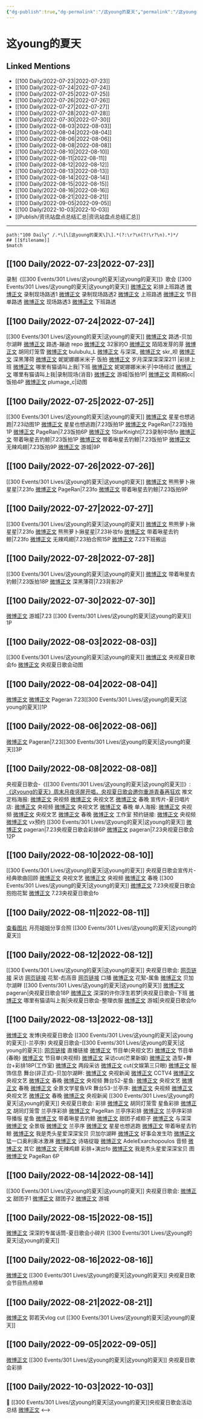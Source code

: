 ```yaml
---
{"dg-publish":true,"dg-permalink":"/这young的夏天","permalink":"/这young的夏天/"}
---
```


# 这young的夏天

## Linked Mentions
- [[100 Daily/2022-07-23\|2022-07-23]]
- [[100 Daily/2022-07-24\|2022-07-24]]
- [[100 Daily/2022-07-25\|2022-07-25]]
- [[100 Daily/2022-07-26\|2022-07-26]]
- [[100 Daily/2022-07-27\|2022-07-27]]
- [[100 Daily/2022-07-28\|2022-07-28]]
- [[100 Daily/2022-07-30\|2022-07-30]]
- [[100 Daily/2022-08-03\|2022-08-03]]
- [[100 Daily/2022-08-04\|2022-08-04]]
- [[100 Daily/2022-08-06\|2022-08-06]]
- [[100 Daily/2022-08-08\|2022-08-08]]
- [[100 Daily/2022-08-10\|2022-08-10]]
- [[100 Daily/2022-08-11\|2022-08-11]]
- [[100 Daily/2022-08-12\|2022-08-12]]
- [[100 Daily/2022-08-13\|2022-08-13]]
- [[100 Daily/2022-08-14\|2022-08-14]]
- [[100 Daily/2022-08-15\|2022-08-15]]
- [[100 Daily/2022-08-16\|2022-08-16]]
- [[100 Daily/2022-08-21\|2022-08-21]]
- [[100 Daily/2022-09-05\|2022-09-05]]
- [[100 Daily/2022-10-03\|2022-10-03]]
- [[Publish/资讯站盘点总结汇总\|资讯站盘点总结汇总]]


---

```expander
path:"100 Daily" /.*\[\[这young的夏天\]\].*(?:\r?\n(?!\r?\n).*)*/
## [[$filename]]
$match
```
## [[100 Daily/2022-07-23\|2022-07-23]]
录制《[[300 Events/301 Lives/这young的夏天\|这young的夏天]]》歌会
[[300 Events/301 Lives/这young的夏天\|这young的夏天]]
[微博正文](http://weibo.com/5927465467/LDEyr16LR) 彩排上班路透
[微博正文](http://weibo.com/5927465467/LDEIbk2W6) 录制现场路透1
[微博正文](http://weibo.com/5927465467/LDEUGmmV5) 录制现场路透2
[微博正文](http://weibo.com/5785578551/LDEE5s6U9) 上班路透
[微博正文](http://weibo.com/6838541957/LDESmqXNK) 节目单路透
[微博正文](http://weibo.com/2284245305/LDF9jhCsu) 现场路透3
[微博正文](https://m.weibo.cn/7330448895/4794541514692561) 下班路透

## [[100 Daily/2022-07-24\|2022-07-24]]
[[300 Events/301 Lives/这young的夏天\|这young的夏天]]
[微博正文](http://weibo.com/5927465467/LDFAEd54n) 路透-贝加尔湖畔
[微博正文](https://weibo.com/1901459883/LDN5vjNNt) 路透-蹦迪
repo
[微博正文](http://weibo.com/3223565345/LDFHLFSM4) 32家的O
[微博正文](http://weibo.com/2284245305/LDGBpuPax) 陌陌发芽的芽
[微博正文](http://weibo.com/5352964966/LDILPw4h1) 胡同灯笼雪
[微博正文](https://weibo.com/1658776077/LDGCpwTSO) bulubulu_L
[微博正文](http://weibo.com/7330448895/LDJJg7e3S) 与深深_
[微博正文](https://weibo.com/6433509682/LDKIWC022) skr_呗
[微博正文](https://weibo.com/1055729542/LDGgGEzTP) 深黑薄荷
[微博正文](https://weibo.com/1848110183/LDMIltLy7) 妮妮娜娜米米子
饭拍
[微博正文](https://weibo.com/1600184310/LDMK7qgP9) 岁月深深深深深211 |彩排上班
[微博正文](http://weibo.com/5836918939/LDJmUbiBs) 哪里有猫请叫上我|下班
[微博正文](https://weibo.com/1848110183/LDFNM1nWB) 妮妮娜娜米米子|中场经过
[微博正文](https://weibo.com/5836918939/LDLU0skff) 哪里有猫请叫上我|录制现场(消音)
[微博正文](https://weibo.com/1801743981/LDGmEkm0S) 游城|饭拍1P|
[微博正文](http://weibo.com/1603683802/LDGgJBSVn) 周桐桐cc|饭拍4P
[微博正文](https://m.weibo.cn/5122158435/4794839067525140) plumage_c|动图

## [[100 Daily/2022-07-25\|2022-07-25]]
[[300 Events/301 Lives/这young的夏天\|这young的夏天]]
[微博正文](http://weibo.com/5219918112/LDOYP7Bzk) 星星也想逃跑|7.23动图1P
[微博正文](http://weibo.com/5219918112/LDTt4i8GL) 星星也想逃跑|7.23饭拍1P
[微博正文](http://weibo.com/7633014126/LDT9temVS) PageRan|7.23饭拍1P
[微博正文](https://weibo.com/7633014126/LDUJ6lnZs) PageRan|7.23饭拍6P
[微博正文](https://weibo.com/7509386022/LDQi70bQR) 1StarKnight|7.23录制中场fo
[微博正文](https://weibo.com/3246571812/LDTJ567oJ) 带着啾星去钓鲸|7.23饭拍1P
[微博正文](https://weibo.com/3246571812/LDV9rbtEN) 带着啾星去钓鲸|7.23饭拍1P
[微博正文](http://weibo.com/7495641082/LDU2uipRF) 无辣鸡翅|7.23饭拍9P
[微博正文](http://weibo.com/1801743981/LDVmSuOtc) 游城|9P

## [[100 Daily/2022-07-26\|2022-07-26]]
[[300 Events/301 Lives/这young的夏天\|这young的夏天]]
[微博正文](https://weibo.com/7424830108/LDUQWpjAb) 熊熊萝卜揪星星|7.23fo
[微博正文](https://m.weibo.cn/7633014126/4795412735069491) PageRan|7.23fo
[微博正文](https://m.weibo.cn/3246571812/4795491105375077) 带着啾星去钓鲸|7.23饭拍9P

## [[100 Daily/2022-07-27\|2022-07-27]]
[[300 Events/301 Lives/这young的夏天\|这young的夏天]]
[微博正文](https://m.weibo.cn/7424830108/4794565330471059) 熊熊萝卜揪星星|7.23fo
[微博正文](https://m.weibo.cn/7424830108/4794535156649463) 熊熊萝卜揪星星|7.23补妆fo
[微博正文](https://m.weibo.cn/3246571812/4795970296225364) 带着啾星去钓鲸|7.23fo
[微博正文](https://m.weibo.cn/7495641082/4795965737271510) 无辣鸡翅|7.23拍合照15P
[微博正文](https://m.weibo.cn/6343537114/4795957146813440) 7.23下班搬运

## [[100 Daily/2022-07-28\|2022-07-28]]
[[300 Events/301 Lives/这young的夏天\|这young的夏天]]
[微博正文](https://m.weibo.cn/3246571812/4796137464398891) 带着啾星去钓鲸|7.23饭拍18P
[微博正文](https://m.weibo.cn/1055729542/4794572749671121) 深黑薄荷|7.23背影2P
## [[100 Daily/2022-07-30\|2022-07-30]]
[微博正文](https://m.weibo.cn/1801743981/4796753788535639) 游城|7.23 [[300 Events/301 Lives/这young的夏天\|这young的夏天]] 1P
## [[100 Daily/2022-08-03\|2022-08-03]]
[[300 Events/301 Lives/这young的夏天\|这young的夏天]]
[微博正文](https://m.weibo.cn/2284245305/4798481019441960) 央视夏日歌会fo
[微博正文](https://m.weibo.cn/3246571812/4798468612948775) 央视夏日歌会动图

## [[100 Daily/2022-08-04\|2022-08-04]]
[微博正文](https://m.weibo.cn/7633014126/4798536036648287) [微博正文](https://m.weibo.cn/7633014126/4798682836240427) Pageran 7.23[[300 Events/301 Lives/这young的夏天\|这young的夏天]]1P
## [[100 Daily/2022-08-06\|2022-08-06]]
[微博正文](https://m.weibo.cn/7633014126/4799504060777235) Pageran|7.23[[300 Events/301 Lives/这young的夏天\|这young的夏天]]3P
## [[100 Daily/2022-08-08\|2022-08-08]]
央视夏日歌会-《[[300 Events/301 Lives/这young的夏天\|这young的夏天]]》:
[《这young的夏天》周末月夜竖屏开唱，央视夏日歌会邀你重游青春再狂欢](https://weibo.cn/sinaurl?u=https%3A%2F%2Fmp.weixin.qq.com%2Fs%2FNb4YUrHMCyDUMldCC9P9UQ) 推文
定档海报:
[微博正文](https://m.weibo.cn/7211561239/4800142726663205) 央视频
[微博正文](https://m.weibo.cn/2210168325/4800143860437899) 央视文艺
[微博正文](https://m.weibo.cn/3506728370/4800145407618130) 春晚
宣传片-夏日唱片店:
[微博正文](https://m.weibo.cn/7211561239/4800147915281721) 央视频
[微博正文](https://m.weibo.cn/2210168325/4800144966942903) 央视文艺
[微博正文](https://m.weibo.cn/3506728370/4800148700397678) 春晚
单人海报:
[微博正文](https://m.weibo.cn/7211561239/4800156804061629) 央视频
[微博正文](https://m.weibo.cn/2210168325/4800156693956042) 央视文艺
[微博正文](https://m.weibo.cn/3506728370/4800155864272686) 春晚
[微博正文](https://m.weibo.cn/7478855230/4800189644145386) 工作室
预约链接:
[微博正文](https://m.weibo.cn/7211561239/4800147915281721) 央视频
[微博正文](https://m.weibo.cn/2210168325/4800161735253362) vx预约
[[300 Events/301 Lives/这young的夏天\|这young的夏天]]
[微博正文](https://m.weibo.cn/7633014126/4800151916645587) pageran|7.23央视夏日歌会彩排6P
[微博正文](https://m.weibo.cn/7633014126/4800198674482026) pageran|7.23央视夏日歌会12P

## [[100 Daily/2022-08-10\|2022-08-10]]
[[300 Events/301 Lives/这young的夏天\|这young的夏天]] 央视夏日歌会宣传片-经典歌曲回顾
[微博正文](https://m.weibo.cn/2210168325/4800999762428171) 央视文艺
[微博正文](https://m.weibo.cn/7211561239/4800999754303898) 央视频
[微博正文](https://m.weibo.cn/3506728370/4800999757455573) 春晚
[[300 Events/301 Lives/这young的夏天\|这young的夏天]]
[微博正文](https://m.weibo.cn/5733299093/4800925389030430) 7.23央视夏日歌会抱抱花絮
[微博正文](https://m.weibo.cn/1848110183/4801011278944610) 7.23央视夏日歌会fo

## [[100 Daily/2022-08-11\|2022-08-11]]
[查看图片](https://wx3.sinaimg.cn/large/0088n2Pggy1h5399w7yt2j30u01hdwj4.jpg) 月亮姐姐分享合照 [[300 Events/301 Lives/这young的夏天\|这young的夏天]]
## [[100 Daily/2022-08-12\|2022-08-12]]
[[300 Events/301 Lives/这young的夏天\|这young的夏天]] 央视夏日歌会:
[网页链接](https://weibo.cn/sinaurl?u=https%3A%2F%2Fyspapp.cn%2FdRb) 采访
[网页链接](https://weibo.cn/sinaurl?u=https%3A%2F%2Fyspapp.cn%2FdR8) 花絮-彪高音
[网页链接](https://weibo.cn/sinaurl?u=https%3A%2F%2Fyspapp.cn%2FdEa) 口播
[微博正文](https://m.weibo.cn/7211561239/4801743994490260) 花絮-属鱼
[微博正文](https://m.weibo.cn/7211561239/4801739700832335) 贝加尔湖畔
[[300 Events/301 Lives/这young的夏天\|这young的夏天]]
[微博正文](https://m.weibo.cn/7633014126/4801646687947769) pageran|央视夏日歌会18P
[微博正文](https://m.weibo.cn/7457511439/4801568408602535) 深深的许你浮生若梦|央视夏日歌会-下班
[微博正文](https://m.weibo.cn/5836918939/4801609534806757) 哪里有猫请叫上我|央视夏日歌会-整理衣服
[微博正文](https://m.weibo.cn/1801743981/4801422727844914) 游城|央视夏日歌会fo

## [[100 Daily/2022-08-13\|2022-08-13]]
[微博正文](https://m.weibo.cn/1736988591/4802137886559668) 发博(央视夏日歌会 [[300 Events/301 Lives/这young的夏天\|这young的夏天]]-兰亭序)
央视夏日歌会-[[300 Events/301 Lives/这young的夏天\|这young的夏天]]:
[网页链接](https://weibo.cn/sinaurl?u=https%3A%2F%2Fm.yangshipin.cn%2Flive%3Fvid%3D2016438301%26pid%3D600127506) 直播链接
[微博正文](https://m.weibo.cn/2210168325/4801994566671092) 节目单(央视文艺)
[微博正文](https://m.weibo.cn/3506728370/4801995258466200) 节目单(春晚)
[微博正文](https://m.weibo.cn/7211561239/4801992537152486) 节目单(央视频)
[微博正文](https://m.weibo.cn/1591169702/4802104684710363) 采访cut(芒果新娱)
[微博正文](https://m.weibo.cn/7478855230/4802144115364957) 造型+舞台+彩排18P(工作室)
[微博正文](https://m.weibo.cn/1786590437/4802154030957953) 两段采访
[微博正文](https://m.weibo.cn/1371117067/4802141627879527) cut(文娱第三只眼)
[微博正文](https://m.weibo.cn/7710473200/4802174917546092) 服饰信息
舞台(非正式)-贝加尔湖畔:
[微博正文](https://m.weibo.cn/2656274875/4802058387198969) 央视新闻
[微博正文](https://m.weibo.cn/2039753857/4802077680997119) CCTV4
[微博正文](https://m.weibo.cn/2210168325/4802019975762201) 央视文艺
[微博正文](https://m.weibo.cn/3506728370/4802021376656074) 春晚
[微博正文](https://m.weibo.cn/7211561239/4802022173574878) 央视频
舞台52-星鱼:
[微博正文](https://m.weibo.cn/2210168325/4802145113872068) 央视文艺
[微博正文](https://m.weibo.cn/3506728370/4802145160009157) 春晚
[微博正文](https://m.weibo.cn/7738477510/4802113790020093) 全景文学星鱼VR
舞台53-兰亭序:
[微博正文](https://m.weibo.cn/7211561239/4802132249679118) 央视频
[微博正文](https://m.weibo.cn/2210168325/4802132756662238) 央视文艺
[微博正文](https://m.weibo.cn/3506728370/4802132648133684) 春晚
[微博正文](https://m.weibo.cn/2656274875/4802134073680189) 央视新闻
[[300 Events/301 Lives/这young的夏天\|这young的夏天]] 央视夏日歌会:
彩排
[微博正文](https://m.weibo.cn/5352964966/4802105002951412) 胡同灯笼雪 星鱼彩排
[微博正文](https://m.weibo.cn/5352964966/4802133511374693) 胡同灯笼雪 兰亭序彩排
[微博正文](https://m.weibo.cn/7633014126/4802134053230694) PageRan 兰亭序彩排
[微博正文](https://m.weibo.cn/7495641082/4802160258188574) 兰亭序彩排导播版
星鱼
[微博正文](https://m.weibo.cn/3246571812/4802108245411252) 带着啾星去钓鲸
[微博正文](https://m.weibo.cn/3751399435/4802133977734207) 甜团子咸粽子
[微博正文](https://m.weibo.cn/7330448895/4802135176253846) 与深深
[微博正文](https://m.weibo.cn/5100404292/4802122283225196) 全景版
[微博正文](https://m.weibo.cn/6433509682/4802136493792578)
兰亭序
[微博正文](https://m.weibo.cn/5219918112/4802132602265055) 星星也想逃跑
[微博正文](https://m.weibo.cn/3246571812/4802137006021125) 带着啾星去钓鲸
[微博正文](https://m.weibo.cn/6548966637/4802134199244358) 我是秃头星爱深深宝贝
贝加尔湖畔
[微博正文](https://m.weibo.cn/6147237910/4802052750577731) 好事会发生叻
[微博正文](https://m.weibo.cn/7048688944/4802049142955903) 猛一口奥利奥冰激淋
[微博正文](https://m.weibo.cn/1951016995/4802108446217844) 诗珞绽璇
[微博正文](https://m.weibo.cn/1633611677/4796565128223425) AdeleExarchopoulos 音频
[微博正文](https://m.weibo.cn/6433509682/4802087658985475)
其它
[微博正文](https://m.weibo.cn/7495641082/4802141015511848) 无辣鸡翅 彩排+演出fo
[微博正文](https://m.weibo.cn/6548966637/4802123151708401) 我是秃头星爱深深宝贝
图
[微博正文](https://m.weibo.cn/7633014126/4802104449041606) PageRan 6P
## [[100 Daily/2022-08-14\|2022-08-14]]
[[300 Events/301 Lives/这young的夏天\|这young的夏天]] 央视夏日歌会:
[微博正文](https://m.weibo.cn/3751399435/4802322850645204) 甜团子1
[微博正文](https://m.weibo.cn/3751399435/4802305260523106) 甜团子2
[微博正文](https://m.weibo.cn/1801743981/4802340446798426) 游城

## [[100 Daily/2022-08-15\|2022-08-15]]
[微博正文](https://m.weibo.cn/6312734567/4802624425296071) 深深的专属话筒-夏日歌会小碎片 [[300 Events/301 Lives/这young的夏天\|这young的夏天]]

## [[100 Daily/2022-08-16\|2022-08-16]]
[微博正文](https://m.weibo.cn/3960037780/4803073065354838) [[300 Events/301 Lives/这young的夏天\|这young的夏天]] 央视夏日歌会节目热点榜单
## [[100 Daily/2022-08-21\|2022-08-21]]
[微博正文](https://weibo.com/detail/4804917007224379) 郭若天vlog cut [[300 Events/301 Lives/这young的夏天\|这young的夏天]]
## [[100 Daily/2022-09-05\|2022-09-05]]
[微博正文](https://m.weibo.cn/5122158435/4810428196850929) [[300 Events/301 Lives/这young的夏天\|这young的夏天]] 央视夏日歌会彩排
## [[100 Daily/2022-10-03\|2022-10-03]]
🌟 [[300 Events/301 Lives/这young的夏天\|这young的夏天]]央视夏日歌会活动总结 [微博正文](https://m.weibo.cn/6466290670/4820443863715449)
<-->